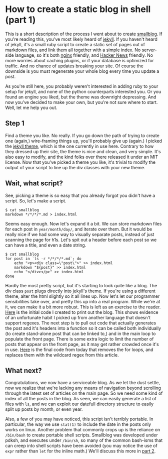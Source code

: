 # How to create a static blog in shell (part 1)
This is a short description of the process I went about to create [smallblog](https://github.com/abyxcos/smallblog). If you're reading this, you've most likely heard of [jekyll](http://jekyllrb.com/). If you haven't heard of jekyll, it's a small ruby script to create a static set of pages out of markdown files, and link them all together with a simple index. No server-side language, so it's both [nginx](http://nginx.org/) friendly, and [Hacker News](https://news.ycombinator.com/) friendly. No more worries about caching plugins, or if your database is optimized for traffic. And no chance of updates breaking your site. Of course the downside is you must regenerate your whole blog every time you update a post.

As you're still here, you probably weren't interested in adding ruby to your setup for jekyll, and none of the python counterparts interested you. Or you found an engine you liked, but the theme was downright depressing. And now you've decided to make your own, but you're not sure where to start. Well, let me help you out.

## Step 1
Find a theme you like. No really. If you go down the path of trying to create one (again,) wire-framing things up, you'll probably give up (again.) I picked the [jekyll theme](https://github.com/mojombo/jekyll/blob/master/lib/site_template/css/main.css), which is the one currently in use here. Contrary to how they dressed up their site, the theme is nice and clean, and very simple. It's also easy to modify, and the kind folks over there released it under an MIT license. Now that you've picked a theme you like, it's trivial to modify the output of your script to line up the div classes with your new theme.

## Wait, what script?
See, picking a theme is so easy that you already forgot you didn't have a script. So, let's make a script.

    $ cat smallblog
    markdown */*/*/*.md > index.html

Seems easy enough. Now let's expand it a bit. We can store markdown files for each post in `year/month/day/`, and iterate over them. But it would be really nice if we had some way to visually separate posts, instead of just scanning the page for h1s. Let's spit out a header before each post so we can have a title, and even a date string.

    $ cat smallblog
    for post in `ls -r */*/*/*.md`; do
        echo "<p><div class=\"post\">" >> index.html
        markdown "${post}" >> index.html
        echo "</div></p>" >> index.html
    done

Hardly the most pretty script, but it's starting to look quite like a blog. The div class `post` plugs directly into jekyll's theme. If you're using a different theme, alter the html slightly so it all lines up. Now let's let our programmer sensibilities take over, and pretty this up into a real program. While we're at it, we can make it a bit more robust. This is left as an exercise to the reader. [Here](https://github.com/abyxcos/smallblog/blob/0ceabeaa5cf5a04247a03d930b481c257ce658e3/smallblog) is the initial code I created to print out the blog. This shows evidence of an unfortunate habit I picked up from another language that doesn't support regexes. The next step is to pull out code that actually generates the post and it's headers into a function so it can be called both individually (to create stand-alone post that can be linked to,) and in the main loop to populate the front page. There is some extra logic to limit the number of posts that appear on the front page, as it may get rather crowded once it's in use. [Here](https://github.com/abyxcos/smallblog/blob/5f4c320f1d96226239271db5092e038948a4c18b/smallblog) is the final code from today that removes the for loops, and replaces them with the wildcard regex from this article.

## What next?
Congratulations, we now have a serviceable blog. As we let the dust settle, now we realize that we're lacking any means of navigation beyond scrolling through the latest set of articles on the main page. So we need some kind of index of all the posts in the blog. As seen, we can easily generate a list of files with `ls`, and we can exploit our datefull directory structure to easily split up posts by month, or even year.

Also, a few of you may have noticed, this script isn't terribly portable. In particular, the way we use `stat(1)` to include the date in the posts only works on linux. Another problem that commonly crops up is the reliance on `/bin/bash` to create portable shell scripts. Smallblog was developed under pdksh, and executes under `/bin/sh`, so many of the common bash-isms that can creep into shell scripts have been avoided (you may notice the use of `expr` rather than `let` for the inline math.) We'll discuss this more in [part 2](http://mnetic.ch/blog/2013/08/18/smallblog_howto_part_2.md.html).
